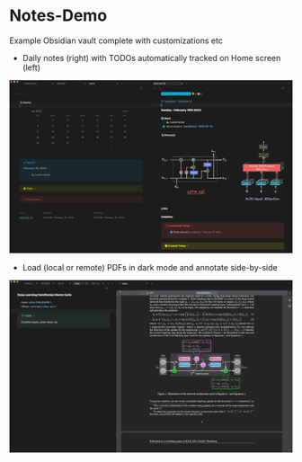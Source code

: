 # Notes-Demo

Example Obsidian vault complete with customizations etc

- Daily notes (right) with TODOs automatically tracked on Home screen (left)

![](./assets/daily.png)

- Load (local or remote) PDFs in dark mode and annotate side-by-side

![](./assets/papers.png)